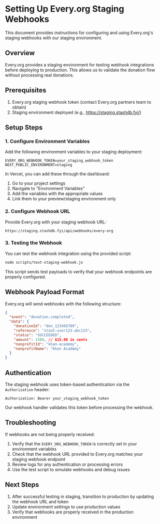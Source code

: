 # Setting Up Every.org Staging Webhooks

This document provides instructions for configuring and using Every.org's staging webhooks with our staging environment.

## Overview

Every.org provides a staging environment for testing webhook integrations before deploying to production. This allows us to validate the donation flow without processing real donations.

## Prerequisites

1. Every.org staging webhook token (contact Every.org partners team to obtain)
2. Staging environment deployed (e.g., https://staging.stashdb.fyi/)

## Setup Steps

### 1. Configure Environment Variables

Add the following environment variables to your staging deployment:

```
EVERY_ORG_WEBHOOK_TOKEN=your_staging_webhook_token
NEXT_PUBLIC_ENVIRONMENT=staging
```

In Vercel, you can add these through the dashboard:
1. Go to your project settings
2. Navigate to "Environment Variables" 
3. Add the variables with the appropriate values
4. Link them to your preview/staging environment only

### 2. Configure Webhook URL

Provide Every.org with your staging webhook URL:

```
https://staging.stashdb.fyi/api/webhooks/every-org
```

### 3. Testing the Webhook

You can test the webhook integration using the provided script:

```bash
node scripts/test-staging-webhook.js
```

This script sends test payloads to verify that your webhook endpoints are properly configured.

## Webhook Payload Format

Every.org will send webhooks with the following structure:

```json
{
  "event": "donation.completed",
  "data": {
    "donationId": "don_123456789",
    "reference": "stash-user123-abc123",
    "status": "SUCCEEDED",
    "amount": 1500, // $15.00 in cents
    "nonprofitId": "khan-academy",
    "nonprofitName": "Khan Academy"
  }
}
```

## Authentication

The staging webhook uses token-based authentication via the `Authorization` header:

```
Authorization: Bearer your_staging_webhook_token
```

Our webhook handler validates this token before processing the webhook.

## Troubleshooting

If webhooks are not being properly received:

1. Verify that the `EVERY_ORG_WEBHOOK_TOKEN` is correctly set in your environment variables
2. Check that the webhook URL provided to Every.org matches your staging webhook endpoint
3. Review logs for any authentication or processing errors
4. Use the test script to simulate webhooks and debug issues

## Next Steps

1. After successful testing in staging, transition to production by updating the webhook URL and token
2. Update environment settings to use production values
3. Verify that webhooks are properly received in the production environment
